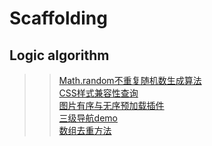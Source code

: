 Scaffolding
===
Logic algorithm
---

>> [Math.random不重复随机数生成算法](https://github.com/ben1205/Scaffolding/edit/master/Math_random.html "Math_random.html")<br/>
>> [CSS样式兼容性查询](https://caniuse.com)<br/>
>> [图片有序与无序预加载插件](https://github.com/ben1205/Scaffolding/edit/master/preload.js)<br/>
>> [三级导航demo](https://github.com/ben1205/Scaffolding/edit/master/threeNav.html)<br/>
>> [数组去重方法](https://github.com/ben1205/Scaffolding/edit/master/array.js)<br/>
